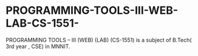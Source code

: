 # PROGRAMMING-TOOLS-III-WEB-LAB-CS-1551-
PROGRAMMING TOOLS – III (WEB) (LAB) (CS-1551) is a subject of B.Tech( 3rd year , CSE) in MNNIT.
